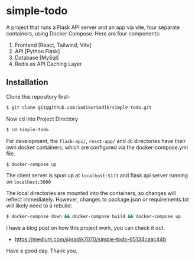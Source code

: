 # simple-todo

A project that runs a Flask API server and an app via vite, four separate containers, using Docker Compose. Here are four components: 

1. Frontend [React, Tailwind, Vite]
2. API [Python Flask]
3. Database [MySql]
4. Redis as API Caching Layer


## Installation

Clone this repository first-
```sh
$ git clone git@github.com:SadikurSadik/simple-todo.git
```

Now cd into Project Directory
```sh
$ cd simple-todo
```

For development, the `flask-api/`, `react-app/` and `db` directories have their own docker containers, which are configured via the docker-compose.yml file.

```sh
$ docker-compose up
```

The client server is spun up at `localhost:5173` and flask api server running on `localhost:5000` 

The local directories are mounted into the containers, so changes will reflect immediately. However, changes to package.json or requirements.txt will likely need to a rebuild:
```sh
$ docker-compose down && docker-compose build && docker-compose up
```

I have a blog post on  how this project work, you can check it out.

- https://medium.com/@sadik7070/simple-todo-65134caac44b


Have a good day. Thank you.



